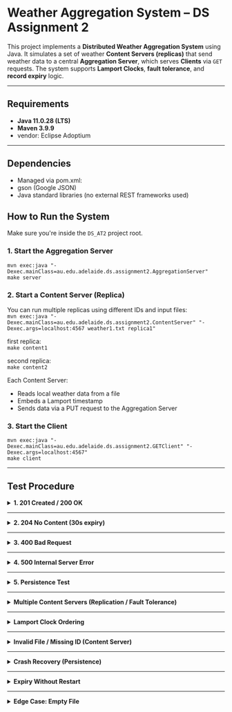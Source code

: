# Weather Aggregation System – DS Assignment 2

This project implements a **Distributed Weather Aggregation System** using Java. It simulates a set of weather **Content Servers (replicas)** that send weather data to a central **Aggregation Server**, which serves **Clients** via `GET` requests. The system supports **Lamport Clocks**, **fault tolerance**, and **record expiry** logic.

---

## Requirements

- **Java 11.0.28 (LTS)**
- **Maven 3.9.9**
- vendor: Eclipse Adoptium

---

## Dependencies

- Managed via pom.xml:
- gson (Google JSON)
- Java standard libraries (no external REST frameworks used)

## How to Run the System

Make sure you're inside the `DS_AT2` project root.

### 1. **Start the Aggregation Server**

`mvn exec:java "-Dexec.mainClass=au.edu.adelaide.ds.assignment2.AggregationServer"`  
`make server`

### 2. **Start a Content Server (Replica)**

You can run multiple replicas using different IDs and input files:  
`mvn exec:java "-Dexec.mainClass=au.edu.adelaide.ds.assignment2.ContentServer" "-Dexec.args=localhost:4567 weather1.txt replica1"`

first replica:  
`make content1`

second replica:  
`make content2`

Each Content Server:
- Reads local weather data from a file
- Embeds a Lamport timestamp
- Sends data via a PUT request to the Aggregation Server

### 3. **Start the Client**

`mvn exec:java "-Dexec.mainClass=au.edu.adelaide.ds.assignment2.GETClient" "-Dexec.args=localhost:4567"`  
`make client`

---

## Test Procedure

<details>
  <summary><strong>1. 201 Created / 200 OK</strong></summary>

**Terminal 1**
- `make build`
- `make server`

**Terminal 2**
- `make content1`

**Terminal 3**
- `make client`

First PUT → server responds **201 Created**  
Subsequent PUTs (same station) → server responds **200 OK**

</details>

---

<details>
  <summary><strong>2. 204 No Content (30s expiry)</strong></summary>

**Terminal 1**
- `make build`
- `make server`

**Terminal 2**
- `make content1`
- After few updates, `ctrl+c`

Wait 30s (expiry timeout)

**Terminal 3**
- `make client`

Server responds **204 No Content**

</details>

---

<details>
  <summary><strong>3. 400 Bad Request</strong></summary>

**Terminal 1**
- `make build`
- `make server`

Edit `weather1.txt` to contain:
{"badField": "oops"}

**Terminal 2**
- make content1
</details>

---

<details>
  <summary><strong>4. 500 Internal Server Error</strong></summary>

Uncomment line 145 AggregationServer.java

**Terminal 1**
- `make build`
- `make server`

</details>

---

<details>
  <summary><strong>5. Persistence Test</strong></summary>

**Terminal 1**
- `make build`
- `make server`

**Terminal 2**
- `make content`

**Terminal 1**
- `stop server, ctrl+c`
- `make server(restart`

</details>

---

<details>
  <summary><strong>Multiple Content Servers (Replication / Fault Tolerance)</strong></summary>

- `Start two ContentServers (replica1 and replica2) with different input files.`
- `Confirm that GETClient shows both stations.`
- `Kill one replica → wait 30s → confirm expired records disappear while the other replica’s remain.`
- `This shows your system handles multiple sources and expiry correctly.`

</details>

---

<details>
  <summary><strong>Lamport Clock Ordering</strong></summary>

- `Start content1 and content2 simultaneously.`
- `Confirm that GETClient shows records sorted by Lamport timestamp, not by arrival order.`
- `Useful to prove logical time ordering works across replicas.`

</details>

---

<details>
  <summary><strong>Invalid File / Missing ID (Content Server)</strong></summary>

- `Modify weather1.txt to remove the id: line.`
- `ContentServer should refuse to send or AggregationServer should reject with 400 Bad Request.`
- `This checks validation of the input feed.`

</details>

---

<details>
  <summary><strong>Crash Recovery (Persistence)</strong></summary>

- `Start content1 → let it send data → stop AggregationServer.`
- `Restart AggregationServer.`
- `Confirm weather_data.json restores into memory and GETClient can still fetch old records.`

</details>

---

<details>
  <summary><strong>Expiry Without Restart</strong></summary>

- `Run content1 → stop it after one update.`
- `Wait 30s.`
- `Run GETClient.`
- `Confirm expired data is gone and GETClient shows 204 No Content if no replicas are alive.`

</details>

---

<details>
  <summary><strong>Edge Case: Empty File</strong></summary>

- `Provide a weather.txt file with only whitespace.`
- `ContentServer should fail gracefully or AggregationServer should return 204 No Content.`

</details>
